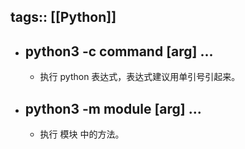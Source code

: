 tags:: [[Python]]
---

- ## python3 -c command [arg] ...
	- 执行 python 表达式，表达式建议用单引号引起来。
- ## python3 -m module [arg] ...
	- 执行 模块 中的方法。